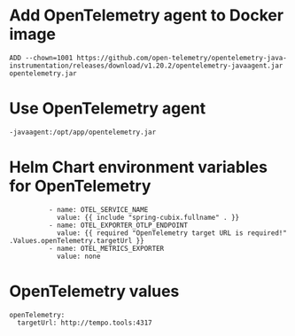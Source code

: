 # Add OpenTelemetry agent to Docker image

```
ADD --chown=1001 https://github.com/open-telemetry/opentelemetry-java-instrumentation/releases/download/v1.20.2/opentelemetry-javaagent.jar opentelemetry.jar
```

# Use OpenTelemetry agent

```
-javaagent:/opt/app/opentelemetry.jar
```

# Helm Chart environment variables for OpenTelemetry

```
          - name: OTEL_SERVICE_NAME
            value: {{ include "spring-cubix.fullname" . }}
          - name: OTEL_EXPORTER_OTLP_ENDPOINT
            value: {{ required "OpenTelemetry target URL is required!" .Values.openTelemetry.targetUrl }}
          - name: OTEL_METRICS_EXPORTER
            value: none
```

# OpenTelemetry values

```
openTelemetry:
  targetUrl: http://tempo.tools:4317
```
